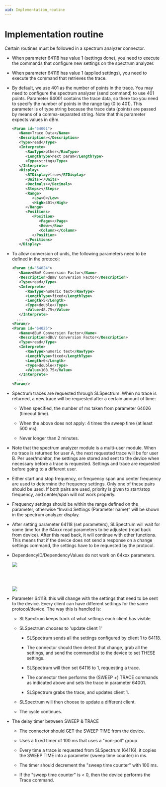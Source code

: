 ```yaml
---
uid: Implementation_routine
---
```


# Implementation routine

Certain routines must be followed in a spectrum analyzer connector.

- When parameter 64118 has value 1 (settings done), you need to execute the commands that configure new settings on the spectrum analyzer.

- When parameter 64116 has value 1 (applied settings), you need to execute the command that retrieves the trace.

- By default, we use 401 as the number of points in the trace. You may need to configure the spectrum analyzer (send command) to use 401 points. Parameter 64001 contains the trace data, so there too you need to specify the number of points in the range tag (0 to 401). This parameter is of type string because the trace data (points) are passed by means of a comma-separated string. Note that this parameter expects values in dBm.

  ```xml
  <Param id="64001">
     <Name>Trace Data</Name>
     <Description></Description>
     <Type>read</Type>
     <Interprete>
        <RawType>other</RawType>
        <LengthType>next param</LengthType>
        <Type>string</Type>
     </Interprete>
     <Display>
        <RTDisplay>true</RTDisplay>
        <Units></Units>
        <Decimals></Decimals>
        <Steps></Steps>
        <Range>
           <Low>0</Low>
           <High>401</High>
        </Range>
        <Positions>
           <Position>
              <Page></Page>
              <Row></Row>
              <Column></Column>
           </Position>
        </Positions>
     </Display>
  ```

- To allow conversion of units, the following parameters need to be defined in the protocol:

  ```xml
  <Param id="64024">
     <Name>dBmV Conversion Factor</Name>
     <Description>dBmV Conversion Factor</Description>
     <Type>read</Type>
     <Interprete>
        <RawType>numeric text</RawType>
        <LengthType>fixed</LengthType>
        <Length>5</Length>
        <Type>double</Type>
        <Value>48.75</Value>
     </Interprete>
    ...
  <Param/>
  <Param id="64025">
     <Name>dBuV Conversion Factor</Name>
     <Description>dBuV Conversion Factor</Description>
     <Type>read</Type>
     <Interprete>
        <RawType>numeric text</RawType>
        <LengthType>fixed</LengthType>
        <Length>6</Length>
        <Type>double</Type>
        <Value>108.75</Value>
     </Interprete>
    ...
  <Param/>
  ```

- Spectrum traces are requested through SLSpectrum. When no trace is returned, a new trace will be requested after a certain amount of time:

  - When specified, the number of ms taken from parameter 64026 (timeout time).

  - When the above does not apply: 4 times the sweep time (at least 500 ms).

  - Never longer than 2 minutes.

- Note that the spectrum analyzer module is a multi-user module. When no trace is returned for user A, the next requested trace will be for user B. Per user/monitor, the settings are stored and sent to the device when necessary before a trace is requested. Settings and trace are requested before going to a different user.

- Either start and stop frequency, or frequency span and center frequency are used to determine the frequency settings. Only one of these pairs should be used. If both pairs are used, priority is given to start/stop frequency, and center/span will not work properly.

- Frequency settings should be within the range defined on the parameter, otherwise “Invalid Settings (Parameter name)” will be shown in the spectrum analyzer display.

- After setting parameter 64118 (set parameters), SLSpectrum will wait for some time for the 64xxx read parameters to be adjusted (read back from device). After this read back, it will continue with other functions. This means that if the device does not send a response on a change settings command, the settings have to be requested by the protocol.

- DependencyID/DependencyValues do not work on 64xxx parameters.

  ![](~/develop/images/spectrum_1.png)

  <br><br>

  ![](~/develop/images/spectrum_2.png)

- Parameter 64118: this will change with the settings that need to be sent to the device. Every client can have different settings for the same protocol/device. The way this is handled is:

  - SLSpectrum keeps track of what settings each client has visible

  - SLSpectrum chooses to 'update client 1'

    - SLSpectrum sends all the settings configured by client 1 to 64118.

    - The connector should then detect that change, grab all the settings, and send the command(s) to the device to set THESE settings.

    - SLSpectrum will then set 64116 to 1, requesting a trace.

    - The connector then performs the (SWEEP +) TRACE commands as indicated above and sets the trace in parameter 64001.

    - SLSpectrum grabs the trace, and updates client 1.

  - SLSpectrum will then choose to update a different client.

  - The cycle continues.

- The delay timer between SWEEP & TRACE

  - The connector should GET the SWEEP TIME from the device.

  - Uses a fixed timer of 100 ms that uses a "non-poll" group.

  - Every time a trace is requested from SLSpectrum (64116), it copies the SWEEP TIME into a parameter (sweep time counter) in ms.

  - The timer should decrement the "sweep time counter" with 100 ms.

  - If the "sweep time counter" is \< 0, then the device performs the Trace command.
